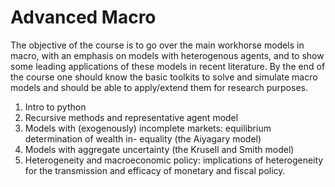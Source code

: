 # Advanced Macro

The objective of the course is to go over the main workhorse models in macro, with an emphasis on models with heterogenous agents, and to show some leading applications of these models in recent literature. By the end of the course one should know the basic toolkits to solve and simulate macro models and should be able to apply/extend them for research purposes. 


1. Intro to python
2. Recursive methods and representative agent model
3. Models with (exogenously) incomplete markets: equilibrium determination of wealth in- equality (the Aiyagary model) 
4. Models with aggregate uncertainty (the Krusell and Smith model)  
5. Heterogeneity and macroeconomic policy: implications of heterogeneity for the transmission and efficacy of monetary and fiscal policy. 


